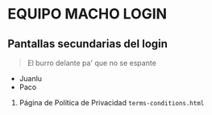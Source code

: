 # EQUIPO MACHO LOGIN
## Pantallas secundarias del login

> El burro delante pa' que no se espante

* Juanlu
* Paco

1. Página de Política de Privacidad ``terms-conditions.html``

